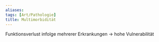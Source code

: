 ```yaml
---
aliases: 
tags: [Art/Pathologie]
title: Multimorbidität
---
```

Funktionsverlust infolge mehrerer Erkrankungen → hohe Vulnerabilität